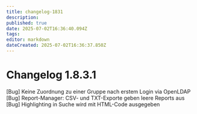 ```yaml
---
title: changelog-1831
description: 
published: true
date: 2025-07-02T16:36:40.094Z
tags: 
editor: markdown
dateCreated: 2025-07-02T16:36:37.850Z
---
```


# Changelog 1.8.3.1
<!-- cSpell:disable -->
<!-- markdownlint-disable MD052 -->
[Bug]           Keine Zuordnung zu einer Gruppe nach erstem Login via OpenLDAP<br>
[Bug]           Report-Manager: CSV- und TXT-Exporte geben leere Reports aus<br>
[Bug]           Highlighting in Suche wird mit HTML-Code ausgegeben<br>
